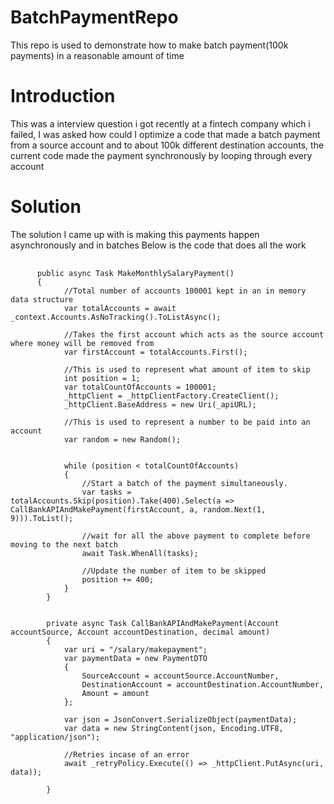 # BatchPaymentRepo
This repo is used to demonstrate how to make batch payment(100k payments) in a reasonable amount of time 

# Introduction
This was a interview question i got recently at a fintech company which i failed, I was asked how could I optimize a code that made a batch payment from a source account and to about 100k different destination accounts, the current code made the payment synchronously by looping through every account

# Solution
The solution I came up with is making this payments happen asynchronously and in batches
Below is the code that does all the work
<pre>
  <code>
      public async Task MakeMonthlySalaryPayment()
      {
            //Total number of accounts 100001 kept in an in memory data structure
            var totalAccounts = await _context.Accounts.AsNoTracking().ToListAsync();

            //Takes the first account which acts as the source account where money will be removed from
            var firstAccount = totalAccounts.First();

            //This is used to represent what amount of item to skip
            int position = 1;
            var totalCountOfAccounts = 100001;
            _httpClient = _httpClientFactory.CreateClient();
            _httpClient.BaseAddress = new Uri(_apiURL);

            //This is used to represent a number to be paid into an account
            var random = new Random();
            
            
            while (position < totalCountOfAccounts)
            {
                //Start a batch of the payment simultaneously. 
                var tasks = totalAccounts.Skip(position).Take(400).Select(a => CallBankAPIAndMakePayment(firstAccount, a, random.Next(1, 9))).ToList();
                
                //wait for all the above payment to complete before moving to the next batch
                await Task.WhenAll(tasks);
                
                //Update the number of item to be skipped
                position += 400;
            }
        }


        private async Task CallBankAPIAndMakePayment(Account accountSource, Account accountDestination, decimal amount)
        {
            var uri = "/salary/makepayment";
            var paymentData = new PaymentDTO 
            { 
                SourceAccount = accountSource.AccountNumber,
                DestinationAccount = accountDestination.AccountNumber,
                Amount = amount
            };

            var json = JsonConvert.SerializeObject(paymentData);
            var data = new StringContent(json, Encoding.UTF8, "application/json");

            //Retries incase of an error
            await _retryPolicy.Execute(() => _httpClient.PutAsync(uri, data));

        }
  </code>
</pre>
